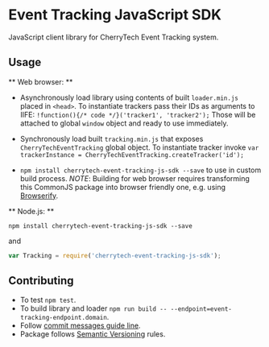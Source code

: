 # Event Tracking JavaScript SDK

JavaScript client library for CherryTech Event Tracking system.

## Usage

** Web browser: **

* Asynchronously load library using contents of built `loader.min.js` placed in `<head>`. To instantiate trackers pass their IDs as arguments to IIFE: `!function(){/* code */}('tracker1', 'tracker2');` Those will be attached to global `window` object and ready to use immediately.

* Synchronously load built `tracking.min.js` that exposes `CherryTechEventTracking` global object. To instantiate tracker invoke `var trackerInstance = CherryTechEventTracking.createTracker('id');`

* `npm install cherrytech-event-tracking-js-sdk --save` to use in custom build process. _NOTE_: Building for web browser requires transforming this CommonJS package into browser friendly one, e.g. using [Browserify](http://browserify.org/).

** Node.js: **
```
npm install cherrytech-event-tracking-js-sdk --save
```

and

```javascript
var Tracking = require('cherrytech-event-tracking-js-sdk');
```

## Contributing

* To test `npm test`.
* To build library and loader `npm run build -- --endpoint=event-tracking-endpoint.domain`.
* Follow [commit messages guide line](https://github.com/angular/angular.js/blob/master/CONTRIBUTING.md#-git-commit-guidelines).
* Package follows [Semantic Versioning](http://semver.org/) rules.
